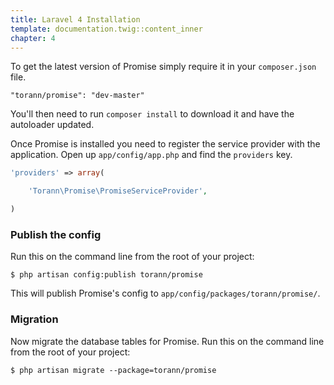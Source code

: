 ```yaml
---
title: Laravel 4 Installation
template: documentation.twig::content_inner
chapter: 4
---
```

To get the latest version of Promise simply require it in your `composer.json` file.

~~~
"torann/promise": "dev-master"
~~~

You'll then need to run `composer install` to download it and have the autoloader updated.

Once Promise is installed you need to register the service provider with the application. Open up `app/config/app.php` and find the `providers` key.

~~~php
'providers' => array(

    'Torann\Promise\PromiseServiceProvider',

)
~~~

### Publish the config

Run this on the command line from the root of your project:

~~~
$ php artisan config:publish torann/promise
~~~

This will publish Promise's config to ``app/config/packages/torann/promise/``.

### Migration

Now migrate the database tables for Promise. Run this on the command line from the root of your project:

~~~
$ php artisan migrate --package=torann/promise
~~~